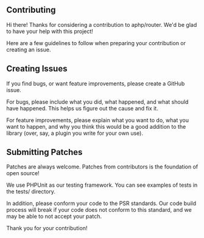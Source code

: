 ## Contributing

Hi there! Thanks for considering a contribution to aphp/router. We'd be glad to have your help with this project!

Here are a few guidelines to follow when preparing your contribution or creating an issue.

## Creating Issues
If you find bugs, or want feature improvements, please create a GitHub issue. 

For bugs, please include what you did, what happened, and what should have happened. This helps us figure out the cause
and fix it.

For feature improvements, please explain what you want to do, what you want to happen, and why you think this would be a
good addition to the library (over, say, a plugin you write for your own use). 

## Submitting Patches

Patches are always welcome. Patches from contributors is the foundation of open source!

We use PHPUnit as our testing framework. You can see examples of tests in the tests/ directory.

In addition, please conform your code to the PSR standards. 
Our code build process will break if your code does not conform to this standard, and we may be able to not accept your patch. 

Thank you for your contribution!